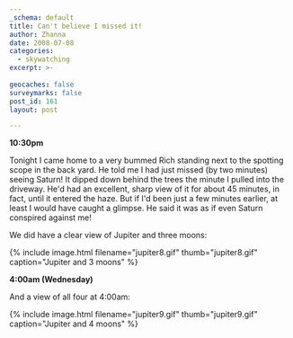 ```yaml
---
_schema: default
title: Can't believe I missed it!
author: Zhanna
date: 2008-07-08
categories:
  - skywatching  
excerpt: >- 
  
geocaches: false
surveymarks: false
post_id: 161
layout: post

---
```


**10:30pm**

Tonight I came home to a very bummed Rich standing next to the spotting scope in the back yard.  He told me I had just missed (by two minutes) seeing Saturn!  It dipped down behind the trees the minute I pulled into the driveway.  He'd had an excellent, sharp view of it for about 45 minutes, in fact, until it entered the haze.  But if I'd been just a few minutes earlier, at least I would have caught a glimpse.  He said it was as if even Saturn conspired against me!

We did have a clear view of Jupiter and three moons:

{% include image.html filename="jupiter8.gif" thumb="jupiter8.gif" caption="Jupiter and 3 moons" %}

**4:00am (Wednesday)**

And a view of all four at 4:00am:

{% include image.html filename="jupiter9.gif" thumb="jupiter9.gif" caption="Jupiter and 4 moons" %}
